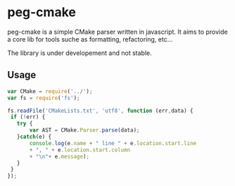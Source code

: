 # peg-cmake

peg-cmake is a simple CMake parser written in javascript. 
It aims to provide a core lib for tools suche as formatting, refactoring, etc... 

The library is under developement and not stable.   

 ## Usage
 
 ```js
 var CMake = require('../');
 var fs = require('fs');
 
 fs.readFile('CMakeLists.txt', 'utf8', function (err,data) {
  if (!err) {
    try {
        var AST = CMake.Parser.parse(data);
    }catch(e) {
        console.log(e.name + " line " + e.location.start.line 
        + ", " + e.location.start.column
        + "\n"+ e.message);
    }
  }
});
 
 ```
